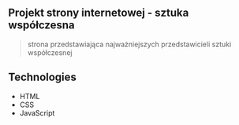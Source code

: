 ## Projekt strony internetowej - sztuka współczesna
>strona przedstawiająca najważniejszych przedstawicieli sztuki współczesnej 

## Technologies
* HTML
* CSS
* JavaScript
